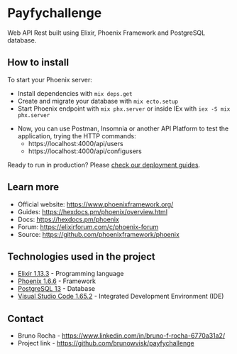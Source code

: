 # Payfychallenge
Web API Rest built using Elixir, Phoenix Framework and PostgreSQL database.

## How to install

To start your Phoenix server:

  * Install dependencies with `mix deps.get`
  * Create and migrate your database with `mix ecto.setup`
  * Start Phoenix endpoint with `mix phx.server` or inside IEx with `iex -S mix phx.server`

- Now, you can use Postman, Insomnia or another API Platform to test the application, trying the HTTP commands:
  - https://localhost:4000/api/users
  - https://localhost:4000/api/configusers

Ready to run in production? Please [check our deployment guides](https://hexdocs.pm/phoenix/deployment.html).

## Learn more

  * Official website: https://www.phoenixframework.org/
  * Guides: https://hexdocs.pm/phoenix/overview.html
  * Docs: https://hexdocs.pm/phoenix
  * Forum: https://elixirforum.com/c/phoenix-forum
  * Source: https://github.com/phoenixframework/phoenix

## Technologies used in the project

- [Elixir 1.13.3](https://elixir-lang.org/install.html) - Programming language
- [Phoenix 1.6.6](https://hexdocs.pm/phoenix/installation.html#elixir-1-12-or-later) - Framework
- [PostgreSQL 13](https://www.postgresql.org/download/) - Database
- [Visual Studio Code 1.65.2](https://code.visualstudio.com/download) - Integrated Development Environment (IDE)

## Contact

- Bruno Rocha - https://www.linkedin.com/in/bruno-f-rocha-6770a31a2/
- Project link - https://github.com/brunowvisk/payfychallenge
